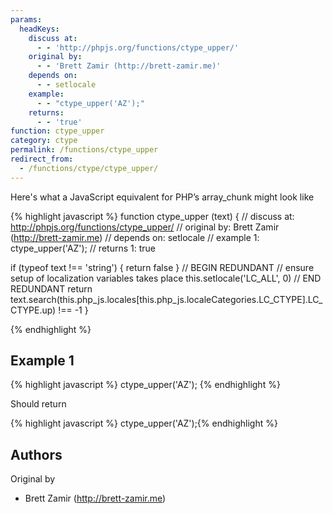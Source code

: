 ```yaml
---
params:
  headKeys:
    discuss at:
      - - 'http://phpjs.org/functions/ctype_upper/'
    original by:
      - - 'Brett Zamir (http://brett-zamir.me)'
    depends on:
      - - setlocale
    example:
      - - "ctype_upper('AZ');"
    returns:
      - - 'true'
function: ctype_upper
category: ctype
permalink: /functions/ctype_upper
redirect_from:
  - /functions/ctype/ctype_upper/
---
```


<!-- WARNING! This file is auto generated by `npm run web:inject`, do not edit by hand -->

Here's what a JavaScript equivalent for PHP’s array_chunk might look like

{% highlight javascript %}
function ctype_upper (text) {
  //  discuss at: http://phpjs.org/functions/ctype_upper/
  // original by: Brett Zamir (http://brett-zamir.me)
  //  depends on: setlocale
  //   example 1: ctype_upper('AZ');
  //   returns 1: true

  if (typeof text !== 'string') {
    return false
  }
  // BEGIN REDUNDANT
  // ensure setup of localization variables takes place
  this.setlocale('LC_ALL', 0)
  // END REDUNDANT
  return text.search(this.php_js.locales[this.php_js.localeCategories.LC_CTYPE].LC_CTYPE.up) !== -1
}

{% endhighlight %}

## Example 1

{% highlight javascript %}
ctype_upper('AZ');
{% endhighlight %}

Should return

{% highlight javascript %}
ctype_upper('AZ');{% endhighlight %}


## Authors


Original by

- Brett Zamir (http://brett-zamir.me)

